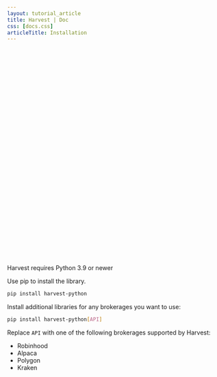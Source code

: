 ```yaml
---
layout: tutorial_article
title: Harvest | Doc
css: [docs.css]
articleTitle: Installation
---
```

    
<div class="alert alert-warning shadow-lg mt-8">
  <div>
    <svg xmlns="http://www.w3.org/2000/svg" class="stroke-current flex-shrink-0 h-6 w-6" fill="none" viewBox="0 0 24 24"><path stroke-linecap="round" stroke-linejoin="round" stroke-width="2" d="M12 9v2m0 4h.01m-6.938 4h13.856c1.54 0 2.502-1.667 1.732-3L13.732 4c-.77-1.333-2.694-1.333-3.464 0L3.34 16c-.77 1.333.192 3 1.732 3z" /></svg>
    <span>Harvest requires Python 3.9 or newer</span>
  </div>
</div>

Use pip to install the library.
```bash
pip install harvest-python
```

Install additional libraries for any brokerages you want to use:
```bash
pip install harvest-python[API]
```
Replace `API` with one of the following brokerages supported by Harvest:
- Robinhood
- Alpaca
- Polygon
- Kraken